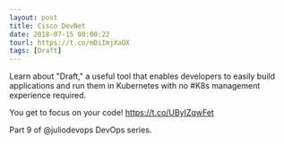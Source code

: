 ```yaml
---
layout: post
title: Cisco DevNet
date: 2018-07-15 00:00:22
tourl: https://t.co/mDiImjXaOX
tags: [Draft]
---
```

Learn about "Draft," a useful tool that enables developers to easily build applications and run them in Kubernetes with no #K8s management experience required. 

You get to focus on your code! https://t.co/UByIZqwFet

 Part 9 of @juliodevops DevOps series.